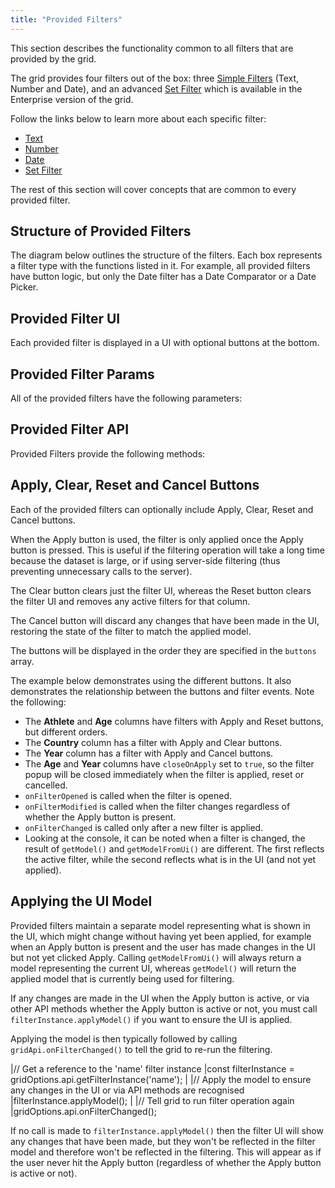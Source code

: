 ```yaml
---
title: "Provided Filters"
---
```


This section describes the functionality common to all filters that are provided by the grid.

The grid provides four filters out of the box: three [Simple Filters](/filter-provided-simple/) (Text, Number and Date), and an advanced [Set Filter](/filter-set/) which is available in the Enterprise version of the grid.

Follow the links below to learn more about each specific filter:

- [Text](/filter-text/)
- [Number](/filter-number/)
- [Date](/filter-date/)
- [Set Filter](/filter-set/)<enterprise-icon></enterprise-icon>

The rest of this section will cover concepts that are common to every provided filter.

## Structure of Provided Filters

The diagram below outlines the structure of the filters. Each box represents a filter type with the functions listed in it. For example, all provided filters have button logic, but only the Date filter has a Date Comparator or a Date Picker.

<image-caption src="filter-provided/resources/provided-filters.png" alt="Provided Filters" width="52rem" centered="true" constrained="true"></image-caption>

## Provided Filter UI

Each provided filter is displayed in a UI with optional buttons at the bottom.

<image-caption src="filter-provided/resources/filter-content.png" alt="Filter Content" width="18rem" centered="true"></image-caption>

## Provided Filter Params

All of the provided filters have the following parameters:

<api-documentation source='filter-provided/resources/provided-filters.json' section='filterParams'></api-documentation>

## Provided Filter API

Provided Filters provide the following methods:

<api-documentation source='filter-provided/resources/provided-filters.json' section='api'></api-documentation>

## Apply, Clear, Reset and Cancel Buttons

Each of the provided filters can optionally include Apply, Clear, Reset and Cancel buttons.

When the Apply button is used, the filter is only applied once the Apply button is pressed. This is useful if the filtering operation will take a long time because the dataset is large, or if using server-side filtering (thus preventing unnecessary calls to the server).

The Clear button clears just the filter UI, whereas the Reset button clears the filter UI and removes any active filters for that column.

The Cancel button will discard any changes that have been made in the UI, restoring the state of the filter to match the applied model.

The buttons will be displayed in the order they are specified in the `buttons` array.

The example below demonstrates using the different buttons. It also demonstrates the relationship between the buttons and filter events. Note the following:

- The **Athlete** and **Age** columns have filters with Apply and Reset buttons, but different orders.
- The **Country** column has a filter with Apply and Clear buttons.
- The **Year** column has a filter with Apply and Cancel buttons.
- The **Age** and **Year** columns have `closeOnApply` set to `true`, so the filter popup will be closed immediately when the filter is applied, reset or cancelled.
- `onFilterOpened` is called when the filter is opened.
- `onFilterModified` is called when the filter changes regardless of whether the Apply button is present.
- `onFilterChanged` is called only after a new filter is applied.
- Looking at the console, it can be noted when a filter is changed, the result of `getModel()` and `getModelFromUi()` are different. The first reflects the active filter, while the second reflects what is in the UI (and not yet applied).

<grid-example title='Buttons and Filter Events' name='buttons-and-filter-events' type='generated' options='{ "enterprise": true, "exampleHeight": 560, "modules": ["clientside", "setfilter", "menu", "columnpanel"] }'></grid-example>

## Applying the UI Model

Provided filters maintain a separate model representing what is shown in the UI, which might change without having yet been applied, for example when an Apply button is present and the user has made changes in the UI but not yet clicked Apply. Calling `getModelFromUi()` will always return a model representing the current UI, whereas `getModel()` will return the applied model that is currently being used for filtering.

If any changes are made in the UI when the Apply button is active, or via other API methods whether the Apply button is active or not, you must call `filterInstance.applyModel()` if you want to ensure the UI is applied.

Applying the model is then typically followed by calling `gridApi.onFilterChanged()` to tell the grid to re-run the filtering.

<snippet>
|// Get a reference to the 'name' filter instance
|const filterInstance = gridOptions.api.getFilterInstance('name');
|
|// Apply the model to ensure any changes in the UI or via API methods are recognised
|filterInstance.applyModel();
|
|// Tell grid to run filter operation again
|gridOptions.api.onFilterChanged();
</snippet>

If no call is made to `filterInstance.applyModel()` then the filter UI will show any changes that have been made, but they won't be reflected in the filter model and therefore won't be reflected in the filtering. This will appear as if the user never hit the Apply button (regardless of whether the Apply button is active or not).
